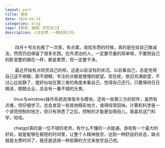 ```yaml
---
layout: post
title: 搬家
date: 2024-04-14
categories: blog
tags: [搬家，婚姻，欣赏自己]
description: 人生如梦，一樽还酹江月。
---
```


&emsp;&emsp; 四月十号左右搬了一次家，有点累。收拾东西的时候，真的是在给自己做减法，然而仍旧保留了很多东西。在外漂泊的人，一定要尽量的简单呀，不要把自己的卧室整的跟花一样，都是累赘，但一定要干净。

&emsp;&emsp; 最近开始有点欣赏自己的啦，这是以前没有的状况。以前看自己，总是觉得自己这不顺眼，那不顺眼，专注的点都是慢慢的欲望。现在呢，依旧充满欲望，不过心比较静了，就好似站在第三者的角度来看自己，觉得自己还行。只要保持日日精进，兢兢业业，总会有一番不错的光景。

&emsp;&emsp;linux与windows操作系统具体指令与模块，还有一些第三方的软件，虽然有点难，但仔细学习，总会发现一些其他精彩地方，值得经常回味。计算机科学是一个讲究控制的地方，但只有熟悉了之后，控制的才能更加得劲儿，我喜欢这门科学，哈哈。

&emsp;&emsp;chatgpt真的是一位不错的老师，有什么不懂的一点就通。游戏有一个最大的好处，就是能够在极短的时间里，让整个人精神放空，达到一种舒适的状态，缺点就是太费时间了，我还是选择一种安静的方式来放空自己吧。
